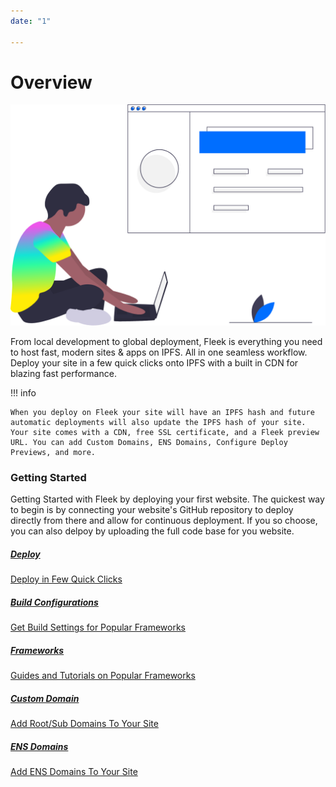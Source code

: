 ```yaml
---
date: "1"

---
```

# Overview

![](imgs/hero.png)

From local development to global deployment, Fleek is everything you need to host fast, modern sites & apps on IPFS. All in one seamless workflow. Deploy your site in a few quick clicks onto IPFS with a built in CDN for blazing fast performance. 

!!! info

    When you deploy on Fleek your site will have an IPFS hash and future automatic deployments will also update the IPFS hash of your site. Your site comes with a CDN, free SSL certificate, and a Fleek preview URL. You can add Custom Domains, ENS Domains, Configure Deploy Previews, and more.

### Getting Started

Getting Started with Fleek by deploying your first website. The quickest way to begin is by connecting your website's GitHub repository to deploy directly from there and allow for continuous deployment.
If you so choose, you can also delpoy by uploading the full code base for you website.

<div class="prev-boxes-list">
  <a href="../site-deployment/" class="prev-box">
    <h5>Deploy</h5>
    <p>Deploy in Few Quick Clicks</p>
  </a>
  <a href="../build-configurations/" class="prev-box">
    <h5>Build Configurations</h5>
    <p>Get Build Settings for Popular Frameworks</p>
  </a>
  <a href="../frameworks/" class="prev-box">
    <h5>Frameworks</h5>
    <p>Guides and Tutorials on Popular Frameworks</p>
  </a>
  <a href="../custom-domain/" class="prev-box">
    <h5>Custom Domain</h5>
    <p>Add Root/Sub Domains To Your Site</p>
  </a>
  <a href="../ens-domain/" class="prev-box">
    <h5>ENS Domains</h5>
    <p>Add ENS Domains To Your Site</p>
  </a>
</div>